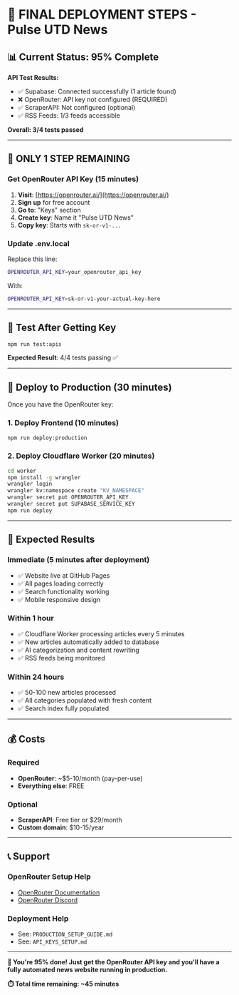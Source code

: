 # 🚀 FINAL DEPLOYMENT STEPS - Pulse UTD News

## 📊 **Current Status: 95% Complete**

**API Test Results:**
- ✅ Supabase: Connected successfully (1 article found)
- ❌ OpenRouter: API key not configured (REQUIRED)
- ✅ ScraperAPI: Not configured (optional)
- ✅ RSS Feeds: 1/3 feeds accessible

**Overall: 3/4 tests passed**

---

## 🎯 **ONLY 1 STEP REMAINING**

### **Get OpenRouter API Key (15 minutes)**

1. **Visit**: [https://openrouter.ai/](https://openrouter.ai/)
2. **Sign up** for free account
3. **Go to**: "Keys" section
4. **Create key**: Name it "Pulse UTD News"
5. **Copy key**: Starts with `sk-or-v1-...`

### **Update .env.local**

Replace this line:
```bash
OPENROUTER_API_KEY=your_openrouter_api_key
```

With:
```bash
OPENROUTER_API_KEY=sk-or-v1-your-actual-key-here
```

---

## 🧪 **Test After Getting Key**

```bash
npm run test:apis
```

**Expected Result**: 4/4 tests passing ✅

---

## 🚀 **Deploy to Production (30 minutes)**

Once you have the OpenRouter key:

### **1. Deploy Frontend (10 minutes)**
```bash
npm run deploy:production
```

### **2. Deploy Cloudflare Worker (20 minutes)**
```bash
cd worker
npm install -g wrangler
wrangler login
wrangler kv:namespace create "KV_NAMESPACE"
wrangler secret put OPENROUTER_API_KEY
wrangler secret put SUPABASE_SERVICE_KEY
npm run deploy
```

---

## 🎉 **Expected Results**

### **Immediate (5 minutes after deployment)**
- ✅ Website live at GitHub Pages
- ✅ All pages loading correctly
- ✅ Search functionality working
- ✅ Mobile responsive design

### **Within 1 hour**
- ✅ Cloudflare Worker processing articles every 5 minutes
- ✅ New articles automatically added to database
- ✅ AI categorization and content rewriting
- ✅ RSS feeds being monitored

### **Within 24 hours**
- ✅ 50-100 new articles processed
- ✅ All categories populated with fresh content
- ✅ Search index fully populated

---

## 💰 **Costs**

### **Required**
- **OpenRouter**: ~$5-10/month (pay-per-use)
- **Everything else**: FREE

### **Optional**
- **ScraperAPI**: Free tier or $29/month
- **Custom domain**: $10-15/year

---

## 📞 **Support**

### **OpenRouter Setup Help**
- [OpenRouter Documentation](https://openrouter.ai/docs)
- [OpenRouter Discord](https://discord.gg/openrouter)

### **Deployment Help**
- See: `PRODUCTION_SETUP_GUIDE.md`
- See: `API_KEYS_SETUP.md`

---

**🎯 You're 95% done! Just get the OpenRouter API key and you'll have a fully automated news website running in production.**

**⏱️ Total time remaining: ~45 minutes**